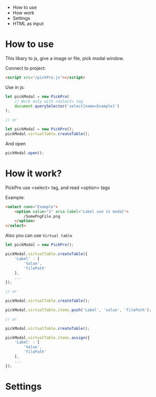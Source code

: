 * How to use
* How work
* Settings
* HTML as input

# How to use

This libary to js, give a image or file, pick modal window.

Connect to project:
```html
<script src="/pickPro.js"></script>
```

Use in js:
```js
let pickModal = new PickPro(
    // Work only with <select> tag
    document.querySelector('select[name=Example]')
);

// or

let pickModal = new PickPro();
pickModal.virtualTable.createTable();
```
And open
```js
pickModal.open();
```

# How it work?
PickPro use \<select\> tag, and read \<option\> tags

Example:
```html
<select name="Example">
    <option value="1" aria-label="Label use in modal">
        /SomePngFile.png
    </option>
</select>
```

Also you can use `Virtual table`
```js
let pickModal = new PickPro();

pickModal.virtualTable.createTable({
    'Label' : [
        'Value',
        'filePath'
    ],
    ...
});

// or

pickModal.virtualTable.createTable();

pickModal.virtualTable.items.push('Label', 'value', 'filePath');

// or

pickModal.virtualTable.createTable();

pickModal.virtualTable.items.assign({
    'Label' : [
        'Value',
        'filePath'
    ],
    ...
});
```
# Settings
